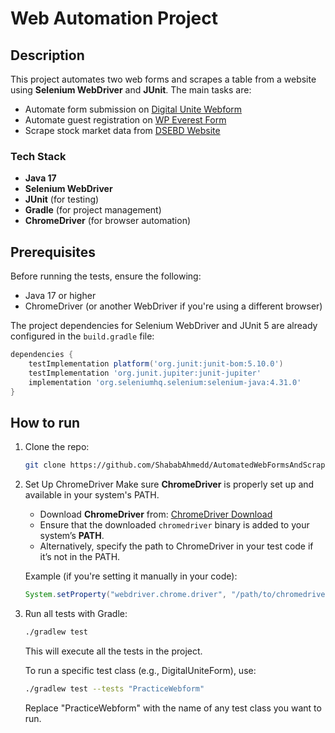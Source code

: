 # Web Automation Project

## Description
This project automates two web forms and scrapes a table from a website using **Selenium WebDriver** and **JUnit**. The main tasks are:
- Automate form submission on [Digital Unite Webform](https://www.digitalunite.com/practice-webform-learners)
- Automate guest registration on [WP Everest Form](https://demo.wpeverest.com/user-registration/guest-registration-form/)
- Scrape stock market data from [DSEBD Website](https://dsebd.org/latest_share_price_scroll_by_value.php)


### Tech Stack

- **Java 17**
- **Selenium WebDriver**
- **JUnit** (for testing)
- **Gradle** (for project management)
- **ChromeDriver** (for browser automation)


## Prerequisites

Before running the tests, ensure the following:

- Java 17 or higher
- ChromeDriver (or another WebDriver if you're using a different browser)

The project dependencies for Selenium WebDriver and JUnit 5 are already configured in the `build.gradle` file:

```groovy
dependencies {
    testImplementation platform('org.junit:junit-bom:5.10.0')
    testImplementation 'org.junit.jupiter:junit-jupiter'
    implementation 'org.seleniumhq.selenium:selenium-java:4.31.0'
}
```


## How to run
1. Clone the repo:
    ```bash
    git clone https://github.com/ShababAhmedd/AutomatedWebFormsAndScraping
    ```

2. Set Up ChromeDriver
   Make sure **ChromeDriver** is properly set up and available in your system's PATH.

   - Download **ChromeDriver** from: [ChromeDriver Download](https://sites.google.com/a/chromium.org/chromedriver/downloads)
   - Ensure that the downloaded `chromedriver` binary is added to your system’s **PATH**.
   - Alternatively, specify the path to ChromeDriver in your test code if it’s not in the PATH.

   Example (if you're setting it manually in your code):
   ```java
   System.setProperty("webdriver.chrome.driver", "/path/to/chromedriver");
   ```

4. Run all tests with Gradle:
    ```bash
    ./gradlew test
    ```
    This will execute all the tests in the project.

    To run a specific test class (e.g., DigitalUniteForm), use:
    ```bash
    ./gradlew test --tests "PracticeWebform"
    ```
    Replace "PracticeWebform" with the name of any test class you want to run.
  
